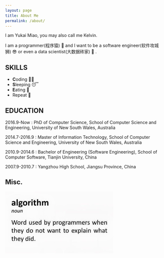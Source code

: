 ```yaml
---
layout: page
title: About Me
permalink: /about/
---
```


I am Yukai Miao, you may also call me Kelvin. 

I am a programmer(程序猿) :monkey: and I want to be a software engineer(软件攻城狮) :sunglasses: 
or even a data scientist(大数据砖家) :money_mouth_face: .

## SKILLS

- **C**oding :man_technologist:
- **S**leeping :sleeping:
- **E**ating :ramen:
- Repeat :repeat:
    
## EDUCATION

2016.9-Now
: PhD of Computer Science, School of Computer Science and Engineering, University of New South Wales, Australia

2014.7-2016.9
: Master of Information Technology, School of Computer Science and Engineering, University of New South Wales, Australia

2010.9-2014.6
: Bachelor of Engineering (Software Engineering), School of Computer Software, Tianjin University, China

2007.9-2010.7
: Yangzhou High School, Jiangsu Province, China

## Misc.

<div class="ui bordered image">
  <img src="/assets/image/algorithm_joke.jpg" alt="algorithm">
</div>